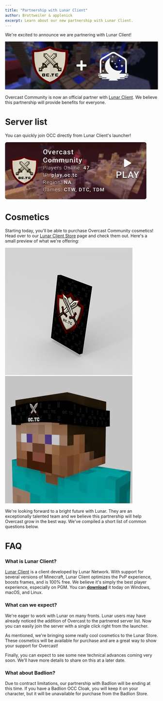 ```yaml
---
title: "Partnership with Lunar Client"
author: Brottweiler & applenick
excerpt: Learn about our new partnership with Lunar Client.
---
```


We're excited to announce we are partnering with Lunar Client!

![Lunar Partnership Banner](/img/blog/lunar_partner.png)

Overcast Community is now an official partner with [Lunar Client](https://www.lunarclient.com/). We believe this partnership will provide benefits for everyone.

# Server list

You can quickly join OCC directly from Lunar Client's launcher!

![LAuncher Server Icon](/img/blog/server.png)

# Cosmetics

Starting today, you'll be able to purchase Overcast Community cosmetics! Head over to our [Lunar Client Store](https://lunarclient.com/occ) page and check them out. Here's a small preview of what we're offering:

[![Cape](/img/blog/cape.webp)](https://lunarclient.com/occ)
[![bandanna](/img/blog/bandanna.webp)](https://lunarclient.com/occ)

We're looking forward to a bright future with Lunar. They are an exceptionally talented team and we believe this partnership will help Overcast grow in the best way. We've compiled a short list of common questions below.

# FAQ

### What is Lunar Client?

[Lunar Client](https://www.lunarclient.com/) is a client developed by Lunar Network. With support for several versions of Minecraft, Lunar Client optimizes the PvP experience, boosts frames, and is 100% free. We believe it's simply the best player experience, especially on PGM. You can **[download](https://www.lunarclient.com/download/)** it today on Windows, macOS, and Linux.

### What can we expect?

We're eager to work with Lunar on many fronts. Lunar users may have already noticed the addition of Overcast to the partnered server list. Now you can easily join the server with a single click right from the launcher.

As mentioned, we're bringing some really cool cosmetics to the Lunar Store. These cosmetics will be available for purchase and are a great way to show your support for Overcast!

Finally, you can expect to see some new technical advances coming very soon. We'll have more details to share on this at a later date.

### What about Badlion?

Due to contract limitations, our partnership with Badlion will be ending at this time. If you have a Badlion OCC Cloak, you will keep it on your character, but it will be unavailable for purchase from the Badlion Store.

